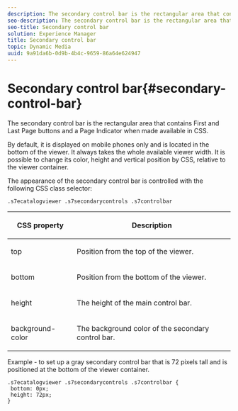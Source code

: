 ```yaml
---
description: The secondary control bar is the rectangular area that contains First and Last Page buttons and a Page Indicator when made available in CSS.
seo-description: The secondary control bar is the rectangular area that contains First and Last Page buttons and a Page Indicator when made available in CSS.
seo-title: Secondary control bar
solution: Experience Manager
title: Secondary control bar
topic: Dynamic Media
uuid: 9a91da6b-0d9b-4b4c-9659-86a64e624947
---
```


# Secondary control bar{#secondary-control-bar}

The secondary control bar is the rectangular area that contains First and Last Page buttons and a Page Indicator when made available in CSS.

 By default, it is displayed on mobile phones only and is located in the bottom of the viewer. It always takes the whole available viewer width. It is possible to change its color, height and vertical position by CSS, relative to the viewer container.

The appearance of the secondary control bar is controlled with the following CSS class selector:

`.s7ecatalogviewer .s7secondarycontrols .s7controlbar`

<table id="table_2C8D322F57114A72B43053CB4539C65C"> 
 <thead> 
  <tr> 
   <th colname="col1" class="entry"> <p> CSS property </p> </th> 
   <th colname="col2" class="entry"> <p>Description </p> </th> 
  </tr> 
 </thead>
 <tbody> 
  <tr> 
   <td colname="col1"> <p> <span class="codeph"> top </span> </p> </td> 
   <td colname="col2"> <p>Position from the top of the viewer. </p> </td> 
  </tr> 
  <tr> 
   <td colname="col1"> <p> <span class="codeph"> bottom </span> </p> </td> 
   <td colname="col2"> <p>Position from the bottom of the viewer. </p> </td> 
  </tr> 
  <tr> 
   <td colname="col1"> <p> <span class="codeph"> height </span> </p> </td> 
   <td colname="col2"> <p>The height of the main control bar. </p> </td> 
  </tr> 
  <tr> 
   <td colname="col1"> <p> <span class="codeph"> background-color </span> </p> </td> 
   <td colname="col2"> <p>The background color of the secondary control bar. </p> </td> 
  </tr> 
 </tbody> 
</table>

Example - to set up a gray secondary control bar that is 72 pixels tall and is positioned at the bottom of the viewer container.

```
.s7ecatalogviewer .s7secondarycontrols .s7controlbar {  
 bottom: 0px; 
 height: 72px; 
}
```

